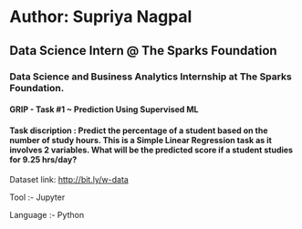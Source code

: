 # Author: Supriya Nagpal 
## Data Science Intern @ The Sparks Foundation
### Data Science and Business Analytics Internship at The Sparks Foundation.

#### GRIP - Task #1 ~ Prediction Using Supervised ML

#### Task discription : Predict the percentage of a student based on the number of study hours. This is a Simple Linear Regression task as it involves 2 variables. What will be the predicted score if a student studies for 9.25 hrs/day?

Dataset link: http://bit.ly/w-data

Tool :- Jupyter

Language :- Python
